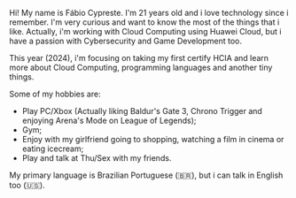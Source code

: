 Hi! My name is Fábio Cypreste. I'm 21 years old and i love technology since i remember. I'm very curious and want to know the most of the things that i like. Actually, i'm working with Cloud Computing using Huawei Cloud, but i have a passion with Cybersecurity and Game Development too.

This year (2024), i'm focusing on taking my first certify HCIA and learn more about Cloud Computing, programming languages and another tiny things.

Some of my hobbies are:
 - Play PC/Xbox (Actually liking Baldur's Gate 3, Chrono Trigger and enjoying Arena's Mode on League of Legends);
 - Gym;
 - Enjoy with my girlfriend going to shopping, watching a film in cinema or eating icecream;
 - Play and talk at Thu/Sex with my friends.

My primary language is Brazilian Portuguese (🇧🇷), but i can talk in English too (🇺🇸).
